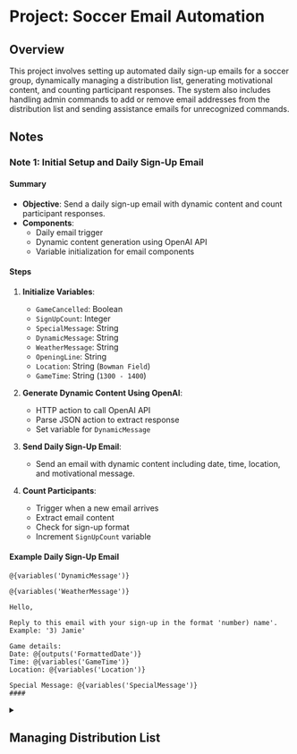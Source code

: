 # Project: Soccer Email Automation

## Overview
This project involves setting up automated daily sign-up emails for a soccer group, dynamically managing a distribution list, generating motivational content, and counting participant responses. The system also includes handling admin commands to add or remove email addresses from the distribution list and sending assistance emails for unrecognized commands.

## Notes

### Note 1: Initial Setup and Daily Sign-Up Email

#### Summary
- **Objective**: Send a daily sign-up email with dynamic content and count participant responses.
- **Components**:
  - Daily email trigger
  - Dynamic content generation using OpenAI API
  - Variable initialization for email components

#### Steps
1. **Initialize Variables**:
    - `GameCancelled`: Boolean
    - `SignUpCount`: Integer
    - `SpecialMessage`: String
    - `DynamicMessage`: String
    - `WeatherMessage`: String
    - `OpeningLine`: String
    - `Location`: String (`Bowman Field`)
    - `GameTime`: String (`1300 - 1400`)

2. **Generate Dynamic Content Using OpenAI**:
    - HTTP action to call OpenAI API
    - Parse JSON action to extract response
    - Set variable for `DynamicMessage`

3. **Send Daily Sign-Up Email**:
    - Send an email with dynamic content including date, time, location, and motivational message.

4. **Count Participants**:
    - Trigger when a new email arrives
    - Extract email content
    - Check for sign-up format
    - Increment `SignUpCount` variable

#### Example Daily Sign-Up Email
```plaintext
@{variables('DynamicMessage')}

@{variables('WeatherMessage')}

Hello,

Reply to this email with your sign-up in the format 'number) name'. Example: '3) Jamie'

Game details:
Date: @{outputs('FormattedDate')}
Time: @{variables('GameTime')}
Location: @{variables('Location')}

Special Message: @{variables('SpecialMessage')}
####
```

<details>
  <summary><h2> Managing Distribution List</h2> </summary>
  


#### Summary
- **Objective**: Dynamically manage the distribution list via email commands.
- **Components**:
  - Handling admin commands to add or remove emails
  - Sending assistance emails for unrecognized commands

#### Steps
1. **Add Email Address**:
    - Condition to check if the email subject starts with `ADD:`
    - Extract email address
    - Add the email address to the Excel sheet
    - Send confirmation email to the sender

2. **Remove Email Address**:
    - Condition to check if the email subject starts with `REMOVE:`
    - Extract email address
    - List rows in the Excel sheet
    - Delete the row where the email matches
    - Send confirmation email to the sender

3. **Assistance Email**:
    - Default case for unrecognized commands
    - Send a troubleshooting email with instructions

#### Example Email Commands
- **Add Email Command**:
  - Subject: `ADD:email1@example.com`
  - Body: `Please add this email to the distribution list.`

- **Remove Email Command**:
  - Subject: `REMOVE:email1@example.com`
  - Body: `Please remove this email from the distribution list.`

#### Example Assistance Email
```plaintext
We could not process your request. Please ensure you are using the correct format for adding or removing emails:

- To add an email, use the subject: ADD:email@example.com
- To remove an email, use the subject: REMOVE:email@example.com

Please resend your email with the correct format.
  
</details>
